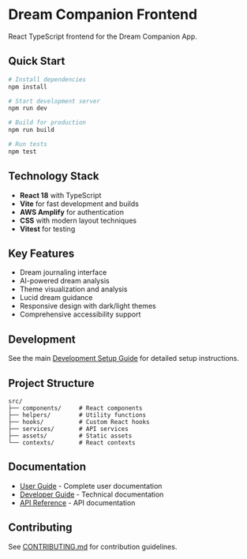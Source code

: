# Dream Companion Frontend

React TypeScript frontend for the Dream Companion App.

## Quick Start

```bash
# Install dependencies
npm install

# Start development server
npm run dev

# Build for production
npm run build

# Run tests
npm test
```

## Technology Stack

- **React 18** with TypeScript
- **Vite** for fast development and builds
- **AWS Amplify** for authentication
- **CSS** with modern layout techniques
- **Vitest** for testing

## Key Features

- Dream journaling interface
- AI-powered dream analysis
- Theme visualization and analysis
- Lucid dream guidance
- Responsive design with dark/light themes
- Comprehensive accessibility support

## Development

See the main [Development Setup Guide](../docs/developer-guide/setup.md) for detailed setup instructions.

## Project Structure

```
src/
├── components/     # React components
├── helpers/        # Utility functions
├── hooks/          # Custom React hooks
├── services/       # API services
├── assets/         # Static assets
└── contexts/       # React contexts
```

## Documentation

- [User Guide](../docs/user-guide/) - Complete user documentation
- [Developer Guide](../docs/developer-guide/) - Technical documentation
- [API Reference](../docs/api-reference/) - API documentation

## Contributing

See [CONTRIBUTING.md](../CONTRIBUTING.md) for contribution guidelines.
